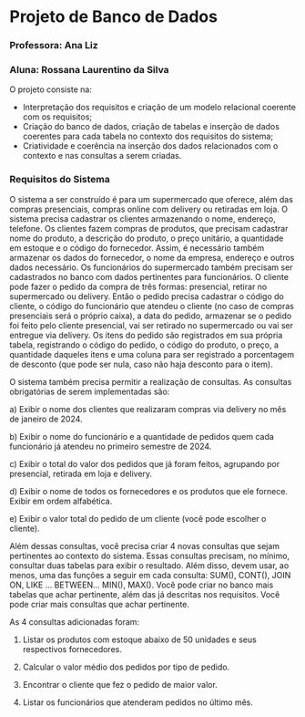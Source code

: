 # Projeto de Banco de Dados

### Professora: Ana Liz
### Aluna: Rossana Laurentino da Silva

O projeto consiste na:

- Interpretação dos requisitos e criação de um modelo relacional coerente com os requisitos;
- Criação do banco de dados, criação de tabelas e inserção de dados coerentes para cada tabela no contexto dos requisitos do sistema;
- Criatividade e coerência na inserção dos dados relacionados com o contexto e nas consultas a serem criadas.

### Requisitos do Sistema

O sistema a ser construído é para um supermercado que oferece, além das compras presenciais, compras online com delivery ou retiradas em loja. O sistema precisa cadastrar os clientes armazenando o nome, endereço, telefone. Os clientes fazem compras de produtos, que precisam cadastrar nome do produto, a descrição do produto, o preço unitário, a quantidade em estoque e o código do fornecedor. Assim, é necessário também armazenar os dados do fornecedor, o nome da empresa, endereço e outros dados necessário. Os funcionários do supermercado também precisam ser cadastrados no banco com dados pertinentes para funcionários. O cliente pode fazer o pedido da compra de três formas: presencial, retirar no supermercado ou delivery. Então o pedido precisa cadastrar o código do cliente, o código do funcionário que atendeu o cliente (no caso de compras presenciais será o próprio caixa), a data do pedido, armazenar se o pedido foi feito pelo cliente presencial, vai ser retirado no supermercado ou vai ser entregue via delivery. Os itens do pedido são registrados em sua própria tabela, registrando o código do pedido, o código do produto, o preço, a quantidade daqueles itens e uma coluna para ser registrado a porcentagem de desconto (que pode ser nula, caso não haja desconto para o item).

O sistema também precisa permitir a realização de consultas. As consultas obrigatórias de serem implementadas são:

a) Exibir o nome dos clientes que realizaram compras via delivery no mês de janeiro de 2024.

b) Exibir o nome do funcionário e a quantidade de pedidos quem cada funcionário já atendeu no primeiro semestre de 2024.

c) Exibir o total do valor dos pedidos que já foram feitos, agrupando por presencial, retirada em loja e delivery.

d) Exibir o nome de todos os fornecedores e os produtos que ele fornece. Exibir em ordem alfabética.

e) Exibir o valor total do pedido de um cliente (você pode escolher o cliente).

Além dessas consultas, você precisa criar 4 novas consultas que sejam pertinentes ao contexto do sistema. Essas consultas precisam, no mínimo, consultar duas tabelas para exibir o resultado. Além disso, devem usar, ao menos, uma das funções a seguir em cada consulta: SUM(), CONT(), JOIN ON, LIKE ... BETWEEN... MIN(), MAX(). Você pode criar no banco mais tabelas que achar pertinente, além das já descritas nos requisitos. Você pode criar mais consultas que achar pertinente.

As 4 consultas adicionadas foram:

1. Listar os produtos com estoque abaixo de 50 unidades e seus respectivos fornecedores.

2. Calcular o valor médio dos pedidos por tipo de pedido.

3. Encontrar o cliente que fez o pedido de maior valor.

4. Listar os funcionários que atenderam pedidos no último mês.